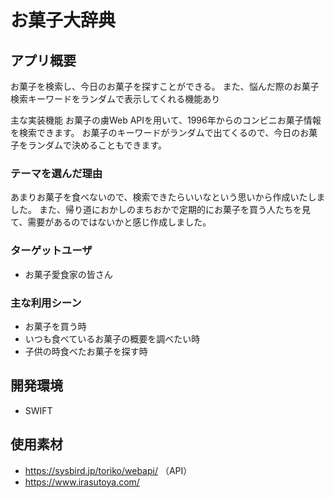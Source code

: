 # お菓子大辞典

## アプリ概要
お菓子を検索し、今日のお菓子を探すことができる。
また、悩んだ際のお菓子検索キーワードをランダムで表示してくれる機能あり

主な実装機能
お菓子の虜Web APIを用いて、1996年からのコンビニお菓子情報を検索できます。
お菓子のキーワードがランダムで出てくるので、今日のお菓子をランダムで決めることもできます。

### テーマを選んだ理由
あまりお菓子を食べないので、検索できたらいいなという思いから作成いたしました。
また、帰り道におかしのまちおかで定期的にお菓子を買う人たちを見て、需要があるのではないかと感じ作成しました。

### ターゲットユーザ
- お菓子愛食家の皆さん

### 主な利用シーン
- お菓子を買う時
- いつも食べているお菓子の概要を調べたい時
- 子供の時食べたお菓子を探す時

## 開発環境
- SWIFT

## 使用素材
- https://sysbird.jp/toriko/webapi/ （API）
- https://www.irasutoya.com/
